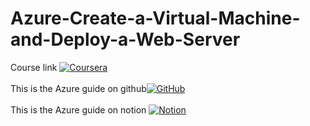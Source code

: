 # Azure-Create-a-Virtual-Machine-and-Deploy-a-Web-Server

Course link [![Coursera](https://img.shields.io/badge/Coursera-0056D2?logo=coursera&logoColor=fff)](https://www.coursera.org/user/8b35896687894f573462f5d34ae5c1da)<br>
<br>This is the Azure guide on github[![GitHub](https://img.shields.io/badge/GitHub-%23121011.svg?logo=github&logoColor=white)](https://github.com/toohau/Azure-Create-a-Virtual-Machine-and-Deploy-a-Web-Server/blob/main/Azure%20Create%20a%20Virtual%20Machine%20and%20Deploy%20a%20Web%20Se%202072507911e9805d9c1dfafa0f8e7c2c.md)<br>
<br>This is the Azure guide on notion [![Notion](https://img.shields.io/badge/Notion-000?logo=notion&logoColor=fff)](https://www.notion.so/Azure-Create-a-Virtual-Machine-and-Deploy-a-Web-Server-2072507911e9805d9c1dfafa0f8e7c2c?source=copy_link)<br>
